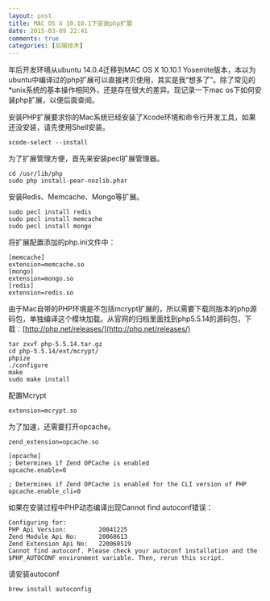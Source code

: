 ```yaml
---
layout: post
title: MAC OS X 10.10.1下安装php扩展
date: 2015-03-09 22:41
comments: true
categories: [后端技术]
---
```


年后开发环境从ubuntu 14.0.4迁移到MAC OS X 10.10.1 Yosemite版本，本以为ubuntu中编译过的php扩展可以直接拷贝使用，其实是我“想多了”。除了常见的*unix系统的基本操作相同外，还是存在很大的差异。现记录一下mac os下如何安装php扩展，以便后面查阅。

安装PHP扩展要求你的Mac系统已经安装了Xcode环境和命令行开发工具，如果还没安装，请先使用Shell安装。

    xcode-select --install

为了扩展管理方便，首先来安装pecl扩展管理器。

    cd /usr/lib/php
    sudo php install-pear-nozlib.phar

安装Redis、Memcache、Mongo等扩展。

    sudo pecl install redis
    sudo pecl install memcache
    sudo pecl install mongo

将扩展配置添加的php.ini文件中：
    
    [memcache]
    extension=memcache.so
    [mongo]
    extension=mongo.so
    [redis]
    extension=redis.so

由于Mac自带的PHP环境是不包括mcrypt扩展的，所以需要下载同版本的php源码包，单独编译这个模块加载。从官网的归档里面找到php5.5.14的源码包，下载：[http://php.net/releases/](http://php.net/releases/)

    tar zxvf php-5.5.14.tar.gz
    cd php-5.5.14/ext/mcrypt/
    phpize
    ./configure
    make
    sudo make install

配置Mcrypt

    extension=mcrypt.so

为了加速，还需要打开opcache。

    zend_extension=opcache.so

    [opcache]
    ; Determines if Zend OPCache is enabled
    opcache.enable=0

    ; Determines if Zend OPCache is enabled for the CLI version of PHP
    opcache.enable_cli=0

如果在安装过程中PHP动态编译出现Cannot find autoconf错误：

    Configuring for:
    PHP Api Version:         20041225
    Zend Module Api No:      20060613
    Zend Extension Api No:   220060519
    Cannot find autoconf. Please check your autoconf installation and the
    $PHP_AUTOCONF environment variable. Then, rerun this script.

请安装autoconf

    brew install autoconfig
